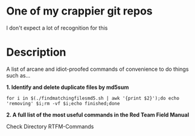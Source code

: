 # One of my crappier git repos

I don't expect a lot of recognition for this

# Description

A list of arcane and idiot-proofed commands of convenience to do things such as...

**1. Identify and delete duplicate files by md5sum**

```for i in $(./findmatchingfilesmd5.sh | awk '{print $2}');do echo 'removing' $i;rm -vf $i;echo finished;done```

**2. A full list of the most useful commands in the Red Team Field Manual**

Check Directory RTFM-Commands
